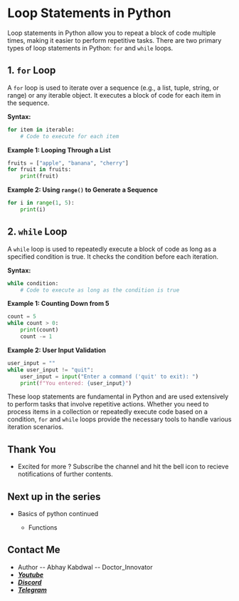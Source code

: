 # Loop Statements in Python

Loop statements in Python allow you to repeat a block of code multiple times, making it easier to perform repetitive tasks. There are two primary types of loop statements in Python: `for` and `while` loops.

## 1. **`for` Loop**

A `for` loop is used to iterate over a sequence (e.g., a list, tuple, string, or range) or any iterable object. It executes a block of code for each item in the sequence.

**Syntax:**

```python
for item in iterable:
    # Code to execute for each item
```

**Example 1: Looping Through a List**

```python
fruits = ["apple", "banana", "cherry"]
for fruit in fruits:
    print(fruit)
```

**Example 2: Using `range()` to Generate a Sequence**

```python
for i in range(1, 5):
    print(i)
```

## 2. **`while` Loop**

A `while` loop is used to repeatedly execute a block of code as long as a specified condition is true. It checks the condition before each iteration.

**Syntax:**

```python
while condition:
    # Code to execute as long as the condition is true
```

**Example 1: Counting Down from 5**

```python
count = 5
while count > 0:
    print(count)
    count -= 1
```

**Example 2: User Input Validation**

```python
user_input = ""
while user_input != "quit":
    user_input = input("Enter a command ('quit' to exit): ")
    print(f"You entered: {user_input}")
```

These loop statements are fundamental in Python and are used extensively to perform tasks that involve repetitive actions. Whether you need to process items in a collection or repeatedly execute code based on a condition, `for` and `while` loops provide the necessary tools to handle various iteration scenarios.

## Thank You
- Excited for more ? Subscribe the channel and hit the bell icon to recieve notifications of further contents.

## Next up in the series

- Basics of python continued
    
    + Functions


## Contact Me

- Author -- Abhay Kabdwal -- Doctor_Innovator
- **_[Youtube](https://www.youtube.com/@doctor_innovator/featured)_**
- **_[Discord](https://discord.gg/7ydGD3aJ)_**
- **_[Telegram](https://t.me/doctor_innovator)_**